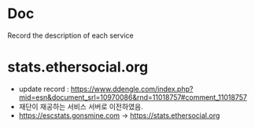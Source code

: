 # Doc
Record the description of each service


# stats.ethersocial.org
- update record : https://www.ddengle.com/index.php?mid=esn&document_srl=10970086&rnd=11018757#comment_11018757
- 재단이 재공하는 서비스 서버로 이전하였음.
- https://escstats.gonsmine.com -> https://stats.ethersocial.org
